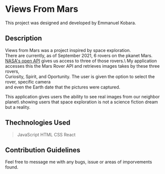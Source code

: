 # Views From Mars

This project was designed and developed by Emmanuel Kobara.

## Description

Views from Mars was a project inspired by space exploration.\
There are currently, as of September 2021, 6 rovers on the pkanet Mars.\
[NASA's open API](https://api.nasa.gov/) gives us access to three of those rovers.\ 
My application accesses this the Mars Rover API and retrieves images takes by these three rovers,\
Curiosity, Spirit, and Oportunity. The user is given the option to select the rover, specific camera\
and even the Earth date that the pictures were captured.

This application gives users the ability to see real images from our neighbor planet\ 
showing users that space exploration is not a science fiction dream but a reality.

## Thechnologies Used

> JavaScript
> HTML
> CSS 
> React

## Contribution Guidelines 

Feel free to message me with any bugs, issue or areas of imporvements found.
